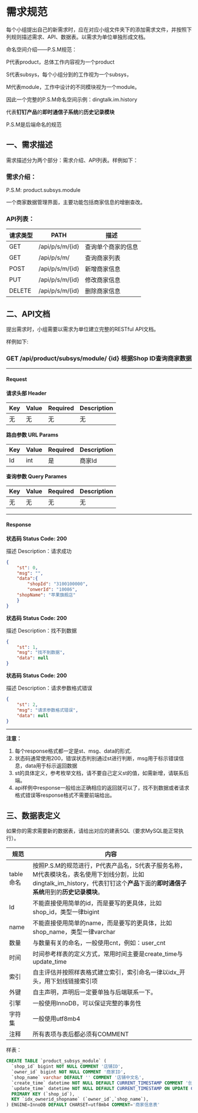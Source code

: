 # 需求规范

每个小组提出自己的新需求时，应在对应小组文件夹下的添加需求文件，并按照下列规则描述需求、API、数据表。以需求为单位单独形成文档。

命名空间介绍——P.S.M规范：

P代表product，总体工作内容视为一个product

S代表subsys，每个小组分到的工作视为一个subsys，

M代表module，工作中设计的不同模块视为一个module。

因此一个完整的P.S.M命名空间示例：dingtalk.im.history

代表**钉钉产品**的**即时通信子系统**的**历史记录模块**

P.S.M是后端命名的规范

## 一、需求描述

需求描述分为两个部分：需求介绍、API列表。样例如下：

### 需求介绍：

P.S.M:	product.subsys.module

一个商家数据管理界面，主要功能包括商家信息的增删查改。

### API列表：


| 请求类型 | PATH            | 描述               |
| ---------- | ----------------- | -------------------- |
| GET      | /api/p/s/m/{id} | 查询单个商家的信息 |
| GET      | /api/p/s/m/     | 查询商家列表       |
| POST     | /api/p/s/m/{id} | 新增商家信息       |
| PUT      | /api/p/s/m/{id} | 修改商家信息       |
| DELETE   | /api/p/s/m/{id} | 删除商家信息       |

## 二、API文档

提出需求时，小组需要以需求为单位建立完整的RESTful API文档。

样例如下:

### GET	/api/product/subsys/module/ \{id\}	根据Shop ID查询商家数据

---

#### Request

**请求头部 Header**


| Key | Value | Required | Description |
| ----- | ------- | ---------- | ------------- |
| 无  | 无    | 无       | 无          |

**路由参数 URL Params**


| Key | Value | Required | Description |
| ----- | ------- | ---------- | ------------- |
| Id  | int   | 是       | 商家Id      |

**查询参数 Query Parames**


| Key | Value | Required | Description |
| ----- | ------- | ---------- | ------------- |
| 无  | 无    | 无       | 无          |

---

#### Response

**状态码 Status Code: 200**

描述 Description：请求成功

~~~json
{
	"st": 0,
	"msg": "",
	"data":{
		"shopId": "3100100000",
		"onwerId": "10086",
    "shopName": "苹果旗舰店"
	}
}
~~~

**状态码 Status Code: 200**

描述 Description：找不到数据

~~~json
{
	"st": 1,
	"msg": "找不到数据",
	"data": null
}
~~~

**状态码 Status Code: 200**

描述 Description：请求参数格式错误

~~~json
{
	"st": 2,
	"msg": "请求参数格式错误",
	"data": null
}
~~~

---

**注意：**

1. 每个response格式都一定是st、msg、data的形式.
2. 状态码通常使用200，错误状态判别通过st进行判断，msg用于标示错误信息，data用于标示返回数据
3. st的具体定义，参考枚举文档，请不要自己定义st的值，如需新增，请联系后端。
4. api样例中response一般给出正确相应的返回就可以了，找不到数据或者请求格式错误等response格式不需要前端给出。

## 三、数据表定义

如果你的需求需要新的数据表，请给出对应的建表SQL（要求MySQL能正常执行）。



| 规范      | 内容                                                         |
| --------- | ------------------------------------------------------------ |
| table命名 | 按照P.S.M的规范进行，P代表产品名，S代表子服务名称，M代表模块名，表名使用下划线分割，比如dingtalk\_im\_history，代表钉钉这个**产品**下面的**即时通信子系统**用到的**历史记录模块**。 |
| Id        | 不能直接使用简单的id，而是要写的更具体，比如shop\_id，类型一律bigint |
| name      | 不能直接使用简单的name，而是要写的更具体，比如shop\_name，类型一律varchar |
| 数量      | 与数量有关的命名，一般使用cnt，例如：user_cnt                |
| 时间      | 时间参考样表的定义方式，常用时间主要是create\_time与update\_time |
| 索引      | 自主评估并按照样表格式建立索引，索引命名一律以idx_开头，用下划线链接索引项 |
| 外键      | 自主声明，声明后一定要单独与后端联系一下。                   |
| 引擎      | 一般使用InnoDB，可以保证完整的事务性                         |
| 字符集    | 一般使用utf8mb4                                              |
| 注释      | 所有表项与表后都必须有COMMENT                                |

样表：

~~~sql
CREATE TABLE `product_subsys_module` (
  `shop_id` bigint NOT NULL COMMENT '店铺ID',
  `owner_id` bigint NOT NULL COMMENT '商家ID',
  `shop_name` varchar DEFAULT '' COMMENT '店铺中文名',
  `create_time` datetime NOT NULL DEFAULT CURRENT_TIMESTAMP COMMENT '创建时间',
  `update_time` datetime NOT NULL DEFAULT CURRENT_TIMESTAMP ON UPDATE CURRENT_TIMESTAMP COMMENT '更新时间',
  PRIMARY KEY (`shop_id`),
  KEY `idx_ownerid_shopname` (`owner_id`,`shop_name`),
) ENGINE=InnoDB DEFAULT CHARSET=utf8mb4 COMMENT='商家信息表'
~~~
